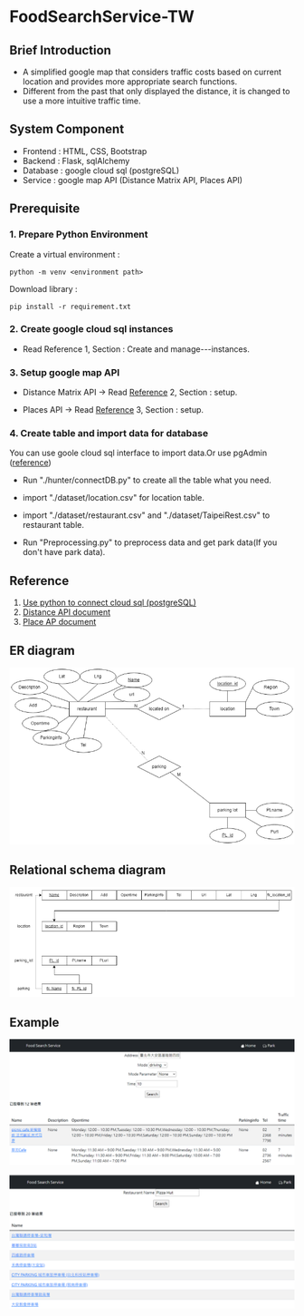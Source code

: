 # FoodSearchService-TW

## Brief Introduction
- A simplified google map that considers traffic costs based on current location and provides more appropriate search functions.
- Different from the past that only displayed the distance, it is changed to use a more intuitive traffic time.

## System Component
 - Frontend : HTML, CSS, Bootstrap
 - Backend : Flask, sqlAlchemy
 - Database : google cloud sql (postgreSQL)
 - Service : google map API (Distance Matrix API, Places API)

## Prerequisite
### **1. Prepare Python Environment**

Create a virtual environment : 
    
    python -m venv <environment path>

Download library : 

    pip install -r requirement.txt

### **2. Create google cloud sql instances**

- Read Reference 1, Section : Create and manage---instances.

### **3. Setup google map API**

- Distance Matrix API -> Read [Reference](https://github.com/Manders-Ma/FoodSearchService-TW#reference) 2, Section : setup.

- Places API -> Read [Reference](https://github.com/Manders-Ma/FoodSearchService-TW#reference) 3, Section : setup.

### **4. Create table and import data for database**

You can use goole cloud sql interface to import data.Or use pgAdmin ([reference](https://www.youtube.com/watch?v=SPvA858VnX0&ab_channel=RandomCodingDood))

- Run "./hunter/connectDB.py" to create all the table what you need.

- import "./dataset/location.csv" for location table.
- import "./dataset/restaurant.csv" and "./dataset/TaipeiRest.csv" to restaurant table.

- Run "Preprocessing.py" to preprocess data and get park data(If you don't have park data).




## Reference
1. [Use python to connect cloud sql (postgreSQL)](https://cloud.google.com/sql/docs/postgres/connect-connectors?hl=zh-tw)
2. [Distance API document](https://developers.google.com/maps/documentation/distance-matrix)
3. [Place AP document](https://developers.google.com/maps/documentation/places/web-service)

## ER diagram
![ER](./img/ER-diagram.png)

## Relational schema diagram
![Relational](./img/RelationalSchema.png)


## Example
![show](./img/show.PNG)

![park](./img/park.PNG)